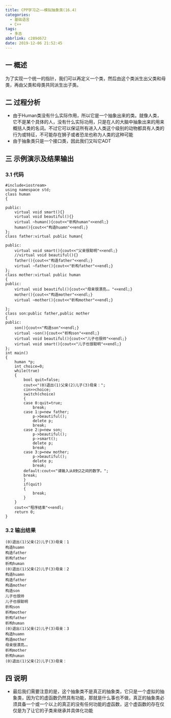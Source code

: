 ```yaml
---
title: CPP学习之——模拟抽象类(16.4)
categories:
  - 基础语言
  - C++
tags:
  - 多态
abbrlink: c289d672
date: 2019-12-06 21:52:45
---
```

## 一 概述

为了实现一个统一的指针，我们可以再定义一个类，然后由这个类派生出父类和母类，再由父类和母类共同派生出子类。  

<!--more-->

## 二 过程分析

* 由于Human类没有什么实际作用，所以它是一个抽象出来的类。就像人类，它不是某个具体的人，没有什么实际功用，只是在人的大脑中抽象出来的用来概括人类的名词。不过它可以保证所有进入人类这个级别的动物都具有人类的行为或特征，不可能存在狮子或者恐龙也称为人类的这种可能
* 由于抽象类只是一个接口类，因此我们又叫它ADT

## 三 示例演示及结果输出
### 3.1 代码

```
#include<iostream>
using namespace std;
class human
{

public:
	virtual void smart(){}
	virtual void beautiful(){}
	virtual ~human(){cout<<"析构human"<<endl;}
	human(){cout<<"构造huamn"<<endl;}
};
class father:virtual public human{

public:
	virtual void smart(){cout<<"父亲很聪明"<<endl;}
	//virtual void beautiful(){}
	father(){cout<<"构造father"<<endl;}
	virtual ~father(){cout<<"析构father"<<endl;}
};
class mother:virtual public human
{
public:
	virtual void beautiful(){cout<<"母亲很漂亮。。"<<endl;}
	mother(){cout<<"构造mother"<<endl;}
	virtual ~mother(){cout<<"析构mother"<<endl;}

};
class son:public father,public mother
{
public:
	son(){cout<<"构造son"<<endl;}
	virtual ~son(){cout<<"析构son"<<endl;}
	virtual void beautiful(){cout<<"儿子也很帅"<<endl;}
	virtual void smart(){cout<<"儿子也很聪明"<<endl;}
};
int main()
{
	human *p;
	int choice=0;
	while(true)
	{
		bool quit=false;
		cout<<"(0)退出(1)父亲(2)儿子(3)母亲：";
		cin>>choice;
		switch(choice)
		{
		case 0:quit=true;
			break;
		case 1:p=new father;
			p->beautiful();
			delete p;
			break;
		case 2:p=new son;
			p->beautiful();
			p->smart();
			delete p;
			break;
		case 3:p=new mother;
			p->beautiful();
			delete p;
			break;
		default:cout<<"请输入从0到2之间的数字。";
		break;
		}
		if(quit)
		{
			break;
		}
	}
	cout<<"程序结束"<<endl;
	return 0;
}
```

### 3.2 输出结果

```
(0)退出(1)父亲(2)儿子(3)母亲：1
构造huamn
构造father
析构father
析构human
(0)退出(1)父亲(2)儿子(3)母亲：2
构造huamn
构造father
构造mother
构造son
儿子也很帅
儿子也很聪明
析构son
析构mother
析构father
析构human
(0)退出(1)父亲(2)儿子(3)母亲：3
构造huamn
构造mother
母亲很漂亮。。
析构mother
析构human
(0)退出(1)父亲(2)儿子(3)母亲：
```

## 四 说明

* 最后我们需要注意的是，这个抽象类不是真正的抽象类，它只是一个虚拟的抽象类，因为它的虚函数仍然具有功能，那就是什么事也不做，真正的抽象类必须具备一个或一个以上的真正的没有任何功能的虚函数，这个虚函数的存在仅仅是为了让它的子类来继承并具体化功能